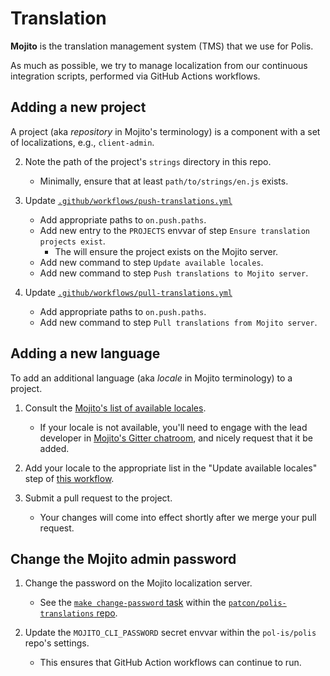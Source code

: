 # Translation

**Mojito** is the translation management system (TMS) that we use for Polis.

As much as possible, we try to manage localization from our continuous integration scripts, performed via GitHub Actions workflows.

## Adding a new project

A project (aka _repository_ in Mojito's terminology) is a component with a set of localizations, e.g., `client-admin`.

2. Note the path of the project's `strings` directory in this repo.
    - Minimally, ensure that at least `path/to/strings/en.js` exists.
3. Update [`.github/workflows/push-translations.yml`][push-workflow]
    - Add appropriate paths to `on.push.paths`.
    - Add new entry to the `PROJECTS` envvar of step `Ensure translation projects exist`.
      - The will ensure the project exists on the Mojito server.
    - Add new command to step `Update available locales`.
    - Add new command to step `Push translations to Mojito server`.
4. Update [`.github/workflows/pull-translations.yml`][pull-workflow]
    - Add appropriate paths to `on.push.paths`.
    - Add new command to step `Pull translations from Mojito server`.

   [push-workflow]: /.github/workflows/push-translations.yml
   [pull-workflow]: /.github/workflows/pull-translations.yml

## Adding a new language

To add an additional language (aka _locale_ in Mojito terminology) to a project.

1. Consult the [Mojito's list of available locales][locales].
    - If your locale is not available, you'll need to engage with the lead developer in [Mojito's Gitter chatroom][chat], and nicely request that it be added.
2. Add your locale to the appropriate list in the "Update available locales" step of [this workflow](/.github/workflows/push-translations.yml#L48).
3. Submit a pull request to the project.
    - Your changes will come into effect shortly after we merge your pull request.

   [locales]: https://www.mojito.global/docs/refs/mojito-locales/
   [chat]: https://gitter.im/box/mojito

## Change the Mojito admin password

1. Change the password on the Mojito localization server.
    - See the [`make change-password` task][change-password] within the [`patcon/polis-translations` repo][repo].
2. Update the `MOJITO_CLI_PASSWORD` secret envvar within the `pol-is/polis`
   repo's settings.
     - This ensures that GitHub Action workflows can continue to run.

   [change-password]: https://github.com/patcon/polis-translations/blob/2cdcd8a4a9acf8f46efe82cd89a0f2c141dccd75/Makefile#L74-L81
   [repo]: https://github.com/patcon/polis-translations
